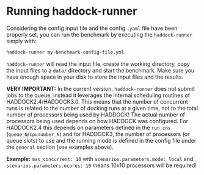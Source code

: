 # Running haddock-runner

Considering the config input file and the config `.yaml` file have been properly set, you can run the benchmark by executing the `haddock-runner` simply with:

```bash
haddock-runner my-benchmark-config-file.yml
```

`haddock-runner` will read the input file, create the working directory, copy the input files to a `data/` directory and start the benchmark. Make sure you have enough space in your disk to store the input files and the results.

**VERY IMPORTANT:** In the current version, `haddock-runner` does not submit jobs to the queue, instead it leverages the internal scheduling routines of HADDOCK2.4/HADDOCK3.0. This means that the number of concurrent runs is related to the number of docking runs at a given time, not to the total number of processors being used by HADDOCK! The actual number of processors being used depends on how HADDOCK was configured. For HADDOCK2.4 this depends on parameters defined in the `run.cns` (`queue_N`/`cpunumber_N`) and for HADDOCK3, the number of processors (or queue slots) to use and the running mode is defined in the config file under the `general` section (see examples above).

**Example:** `max_concurrent: 10` with `scenarios.parameters.mode: local` and `scenarios.parameters.ncores: 10` means 10x10 processors will be required!
